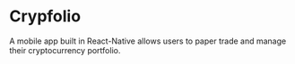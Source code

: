 # Crypfolio
A mobile app built in React-Native allows users to paper trade and manage their cryptocurrency portfolio.
